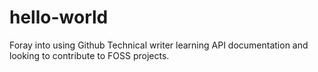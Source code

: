 # hello-world
Foray into using Github
Technical writer learning API documentation and looking to contribute to FOSS projects.
